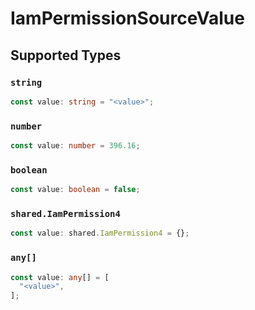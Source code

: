 # IamPermissionSourceValue


## Supported Types

### `string`

```typescript
const value: string = "<value>";
```

### `number`

```typescript
const value: number = 396.16;
```

### `boolean`

```typescript
const value: boolean = false;
```

### `shared.IamPermission4`

```typescript
const value: shared.IamPermission4 = {};
```

### `any[]`

```typescript
const value: any[] = [
  "<value>",
];
```

